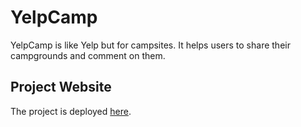 # YelpCamp

YelpCamp is like Yelp but for campsites. It helps users to share their campgrounds and comment on them.

## Project Website
The project is deployed [here](https://ancient-journey-85214.herokuapp.com/).